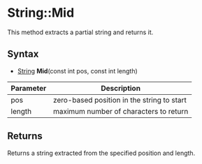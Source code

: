 # String::Mid #
This method extracts a partial string and returns it.

## Syntax ##
- [String](String.md) **Mid**(const int pos, const int length)

| Parameter | Description |
| --- | --- |
| pos | zero-based position in the string to start |
| length | maximum number of characters to return |

## Returns ##
Returns a string extracted from the specified position and length.